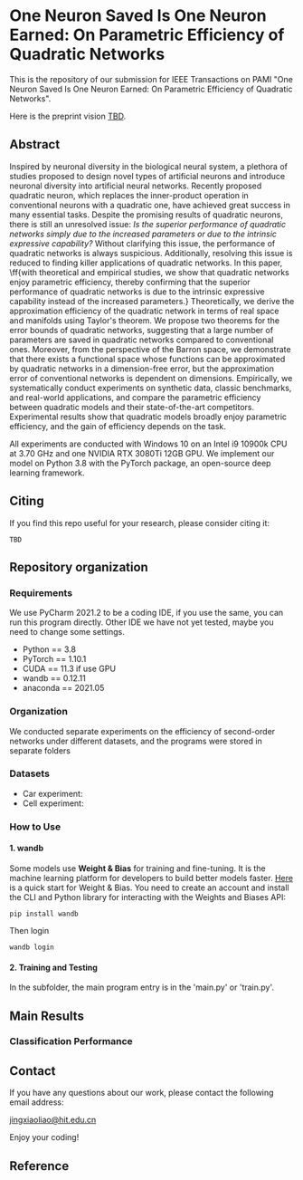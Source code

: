# One Neuron Saved Is One Neuron Earned: On Parametric Efficiency of Quadratic Networks

This is the repository of our submission for IEEE Transactions on PAMI   "One Neuron Saved Is One Neuron Earned: On Parametric Efficiency of Quadratic Networks". 

Here is the preprint vision [TBD]().

## Abstract
Inspired by neuronal diversity in the biological neural system, a plethora of studies proposed to design novel types of artificial neurons and introduce neuronal diversity into artificial neural networks. Recently proposed quadratic neuron, which replaces the inner-product operation in conventional neurons with a quadratic one, have achieved great success in many essential tasks. Despite the promising results of quadratic neurons, there is still an unresolved issue: *Is the superior performance of quadratic networks simply due to the increased parameters or due to the intrinsic expressive capability?* Without clarifying this issue, the performance of quadratic networks is always suspicious. Additionally, resolving this issue is reduced to finding killer applications of quadratic networks. In this paper, \ff{with theoretical and empirical studies, we show that quadratic networks enjoy parametric efficiency, thereby confirming that the superior performance of quadratic networks is due to the intrinsic expressive capability instead of the increased parameters.} Theoretically, we derive the approximation efficiency of the quadratic network in terms of real space and manifolds using Taylor's theorem. We propose two theorems for the error bounds of quadratic networks, suggesting that a large number of parameters are saved in quadratic networks compared to conventional ones. Moreover, from the perspective of the Barron space, we demonstrate that there exists a functional space whose functions can be approximated by quadratic networks in a dimension-free error, but the approximation error of conventional networks is dependent on dimensions. Empirically, we systematically conduct experiments on synthetic data, classic benchmarks, and real-world applications, and compare the parametric efficiency between quadratic models and their state-of-the-art competitors. Experimental results show that quadratic models broadly enjoy parametric efficiency, and the gain of efficiency depends on the task.




All experiments are conducted with Windows 10 on an Intel i9 10900k CPU at 3.70 GHz and one NVIDIA RTX 3080Ti 12GB GPU. We implement our model on Python 3.8 with the PyTorch package, an open-source deep learning framework.  

## Citing
If you find this repo useful for your research, please consider citing it:
```
TBD
```


## Repository organization

### Requirements
We use PyCharm 2021.2 to be a coding IDE, if you use the same, you can run this program directly. Other IDE we have not yet tested, maybe you need to change some settings.
* Python == 3.8
* PyTorch == 1.10.1
* CUDA == 11.3 if use GPU
* wandb == 0.12.11
* anaconda == 2021.05
 
### Organization
We conducted separate experiments on the efficiency of second-order networks under different datasets, and the programs were stored in separate folders

### Datasets
* Car experiment: 
* Cell experiment:



### How to Use
#### 1. wandb
Some models use **Weight & Bias** for training and fine-tuning. It is the machine learning platform for developers to build better models faster. [Here](https://docs.wandb.ai/quickstart) is a quick start for Weight & Bias. You need to create an account and install the CLI and Python library for interacting with the Weights and Biases API:
```
pip install wandb
```
Then login 
```
wandb login
```
#### 2. Training and Testing
In the subfolder, the main program entry is in the 'main.py' or 'train.py'.
 


## Main Results
### Classification Performance



## Contact
If you have any questions about our work, please contact the following email address:

jingxiaoliao@hit.edu.cn

Enjoy your coding!
## Reference

